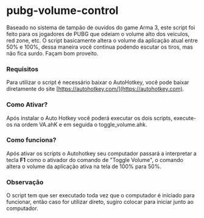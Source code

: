 # pubg-volume-control
Baseado no sistema de tampão de ouvidos do game Arma 3, este script foi feito para os jogadores de PUBG que odeiam o volume alto dos veiculos, red zone, etc. O script basicamente altera o volume da aplicação atual entre 50% e 100%, dessa maneira você continua podendo escutar os tiros, mas não fica surdo. Façam bom proveito.

### Requisitos
Para utilizar o script é necessário baixar o AutoHotkey, você pode baixar diretamente do site [https://autohotkey.com/](https://autohotkey.com).

### Como Ativar?
Após instalar o Auto Hotkey você poderá executar os dois scripts, execute-os na ordem VA.ahK e em seguida o toggle_volume.ahk.

### Como funciona?
Após ativar os scripts o Autohotkey seu computador passará a interpretar a tecla **F1** como o ativador do comando de "Toggle Volume", o comando altera o volume da aplicação ativa na tela de 100% para 50%.

### Observação
O script tem que ser executado toda vez que o computador é iniciado para funcionar, então caso for utilizar direto, sugiro colocar para iniciar junto ao computador.
